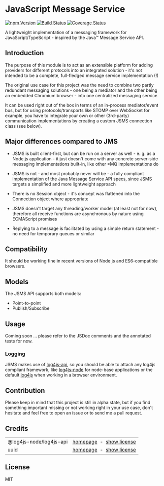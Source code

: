 # JavaScript Message Service

<a href="https://www.npmjs.com/package/jsms-client"><img alt="npm Version" src="https://img.shields.io/npm/v/jsms-client.svg"></a>
<a href="https://travis-ci.org/rfruesmer/jsms-client"><img alt="Build Status" src="https://travis-ci.org/rfruesmer/jsms-client.svg?branch=master"></a>
<a href="https://codecov.io/gh/rfruesmer/jsms-client"><img alt="Coverage Status" src="https://codecov.io/gh/rfruesmer/jsms-client/master.svg"></a>

A lightweight implementation of a messaging framework for JavaScript/TypeScript - inspired by the Java™ Message Service API.

## Introduction

The purpose of this module is to act as an extensible platform for adding providers for different protocols into an integrated solution - it's not intended to be a complete, full-fledged message service implementation (!)

The original use case for this project was the need to combine two partly redundant messaging solutions - one being a mediator and the other being an embedded Chromium browser - into one centralized messaging service.

It can be used right out of the box in terms of an in-process mediator/event bus, but for using protocols/transports like STOMP over WebSocket for example, you have to integrate your own or other (3rd-party) communication implementations by creating a custom JSMS connection class (see below).

## Major differences compared to JMS

- JSMS is built client-first, but can be run on a server as well - e. g. as a Node.js application - it just doesn't come with any concrete server-side messaging implementations built-in, like other *MQ implementations do
  
- JSMS is not - and most probably never will be - a fully compliant implementation of the Java Message Service API specs, since JSMS targets a simplified and more lightweight approach
  
- There is no Session object - it's concept was flattened into the Connection object where appropriate
  
- JSMS doesn't target any threading/worker model (at least not for now), therefore all receive functions are asynchronous by nature using ECMAScript promises
  
- Replying to a message is facilitated by using a simple return statement - no need for temporary queues or similar

## Compatibility

It should be working fine in recent versions of Node.js and ES6-compatible browsers.

## Models

The JSMS API supports both models:

- Point-to-point
- Publish/Subscribe

## Usage

Coming soon ... please refer to the JSDoc comments and the annotated tests for now.

### Logging

JSMS makes use of [log4js-api](https://www.npmjs.com/package/@log4js-node/log4js-api), so you should be able to attach any log4js compliant framework, like [log4js-node](https://www.npmjs.com/package/log4js) for node-base applications or the default [log4js](https://github.com/stritti/log4js) when working in a browser environment.

## Contribution

Please keep in mind that this project is still in alpha state, but if you find something important missing or not working right in your use case, don't hesitate and feel free to open an issue or to send me a pull request.

## Credits

<table align="center">
    <tr>
        <td>@log4js-node/log4js-api</td>
        <td align="right">
            <a href="https://www.npmjs.com/package/@log4js-node/log4js-api">homepage</a>
            &nbsp;-&nbsp;  
            <a href="https://github.com/log4js-node/log4js-api/blob/master/LICENSE">show license</a>
        </td>
    </tr>
    <tr>
        <td>uuid </td>
        <td align="right">
            <a href="https://www.npmjs.com/package/uuid">homepage</a>
            &nbsp;-&nbsp;  
            <a href="https://github.com/kelektiv/node-uuid/blob/master/LICENSE.md">show license</a>
        </td>
    </tr>
</table>

## License

MIT